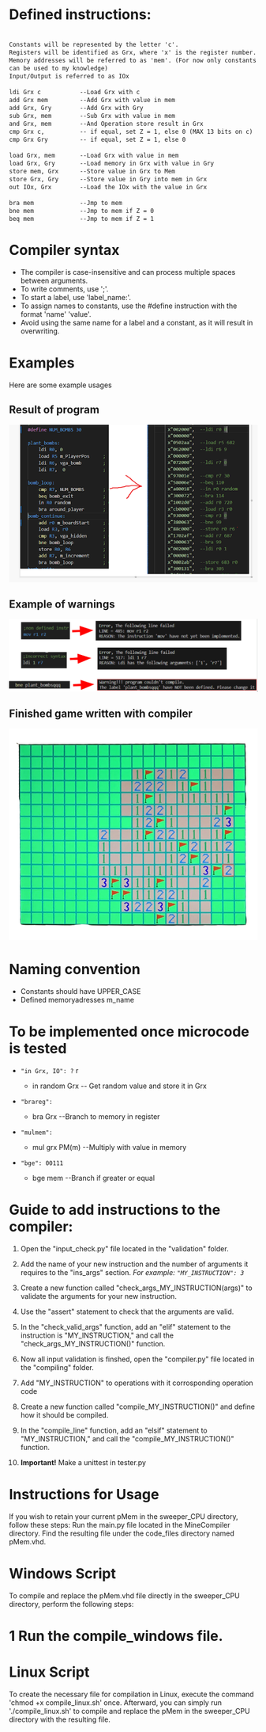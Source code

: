 
  
  

# Defined instructions:


```text

Constants will be represented by the letter 'c'.
Registers will be identified as Grx, where 'x' is the register number.
Memory addresses will be referred to as 'mem'. (For now only constants can be used to my knowledge)
Input/Output is referred to as IOx

ldi Grx c 			--Load Grx with c
add Grx mem 		--Add Grx with value in mem
add Grx, Gry 		--Add Grx with Gry
sub Grx, mem 		--Sub Grx with value in mem
and Grx, mem      	--And Operation store result in Grx
cmp Grx c, 	   		-- if equal, set Z = 1, else 0 (MAX 13 bits on c)
cmp Grx Gry      	-- if equal, set Z = 1, else 0

load Grx, mem 		--Load Grx with value in mem
load Grx, Gry		--Load memory in Grx with value in Gry
store mem, Grx    	--Store value in Grx to Mem
store Grx, Gry		--Store value in Gry into mem in Grx
out IOx, Grx 		--Load the IOx with the value in Grx

bra mem				--Jmp to mem
bne mem				--Jmp to mem if Z = 0
beq mem				--Jmp to mem if Z = 1
```

# Compiler syntax

* The compiler is case-insensitive and can process multiple spaces between arguments.
* To write comments, use ';'. 			
* To start a label, use 'label_name:'.
* To assign names to constants, use the #define instruction with the format 'name' 'value'.
* Avoid using the same name for a label and a constant, as it will result in overwriting.

# Examples
Here are some example usages
## Result of program
![Compiler Example](images/compilerExample.png "Compiler example")
## Example of warnings
![Compiler warnings](images/warningExamples.png "Compiler warnings")


## Finished game written with compiler
![Compiled Minesweeper](images/gameExample.png "CompiledSweeper")


# Naming convention

* Constants should have UPPER_CASE
* Defined memoryadresses m_name
  

# To be implemented once microcode is tested

* `"in Grx, IO": ?` r
	* in random Grx 	   -- Get random value and store it in Grx


* `"brareg": ` 
	* bra Grx 		  --Branch to memory in register

* `"mulmem": ` 
	* mul grx PM(m) 		  --Multiply with value in memory

* `"bge": 00111` 
	* bge mem 		  --Branch if greater or equal
  
# Guide to add instructions to the compiler:

1. Open the "input_check.py" file located in the "validation" folder.

2. Add the name of your new instruction and the number of arguments it requires to the "ins_args" section.
*For example: `"MY_INSTRUCTION": 3`*

3. Create a new function called "check_args_MY_INSTRUCTION(args)" to validate the arguments for your new instruction.

4. Use the "assert" statement to check that the arguments are valid.

5. In the "check_valid_args" function, add an "elif" statement to the instruction is "MY_INSTRUCTION," and call the "check_args_MY_INSTRUCTION()" function.

  

6. Now all input validation is finshed, open the "compiler.py" file located in the "compiling" folder.

7. Add "MY_INSTRUCTION" to operations with it corrosponding operation code

8. Create a new function called "compile_MY_INSTRUCTION()" and define how it should be compiled.

9. In the "compile_line" function, add an "elsif" statement to "MY_INSTRUCTION," and call the "compile_MY_INSTRUCTION()" function.

10. **Important!** Make a unittest in tester.py



# Instructions for Usage

If you wish to retain your current pMem in the sweeper_CPU directory, follow these steps:
Run the main.py file located in the MineCompiler directory.
Find the resulting file under the code_files directory named pMem.vhd.

# Windows Script
To compile and replace the pMem.vhd file directly in the sweeper_CPU directory, perform the following steps:

# 1 Run the compile_windows file.

# Linux Script
To create the necessary file for compilation in Linux, execute the command 'chmod +x compile_linux.sh' once. Afterward, you can simply run './compile_linux.sh' to compile and replace the pMem in the sweeper_CPU directory with the resulting file.

